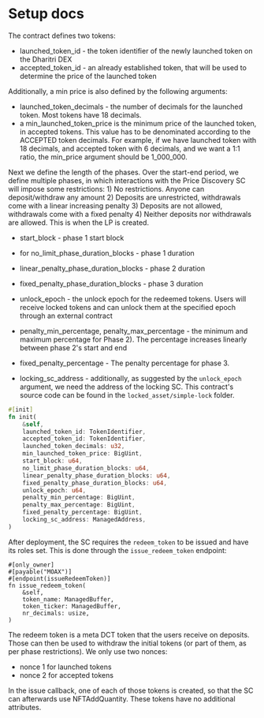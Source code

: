 # Setup docs

The contract defines two tokens:
- launched_token_id - the token identifier of the newly launched token on the Dharitri DEX
- accepted_token_id - an already established token, that will be used to determine the price of the launched token

Additionally, a min price is also defined by the following arguments:
- launched_token_decimals - the number of decimals for the launched token. Most tokens have 18 decimals.
- a min_launched_token_price is the minimum price of the launched token, in accepted tokens. This value has to be denominated according to the ACCEPTED token decimals. For example, if we have launched token with 18 decimals, and accepted token with 6 decimals, and we want a 1:1 ratio, the min_price argument should be 1_000_000.

Next we define the length of the phases. Over the start-end period, we define multiple phases, 
in which interactions with the Price Discovery SC will impose some restrictions:
    1) No restrictions. Anyone can deposit/withdraw any amount
    2) Deposits are unrestricted, withdrawals come with a linear increasing penalty
    3) Deposits are not allowed, withdrawals come with a fixed penalty
    4) Neither deposits nor withdrawals are allowed. This is when the LP is created.

- start_block - phase 1 start block
- for no_limit_phase_duration_blocks - phase 1 duration
- linear_penalty_phase_duration_blocks - phase 2 duration
- fixed_penalty_phase_duration_blocks - phase 3 duration
- unlock_epoch - the unlock epoch for the redeemed tokens. Users will receive locked tokens and can unlock them at the specified epoch through an external contract
- penalty_min_percentage, penalty_max_percentage - the minimum and maximum percentage for Phase 2).
    The percentage increases linearly between phase 2's start and end
- fixed_penalty_percentage - The penalty percentage for phase 3.

- locking_sc_address - additionally, as suggested by the `unlock_epoch` argument, we need the address of the locking SC. This contract's source code can be found in the `locked_asset/simple-lock` folder.

```rust
#[init]
fn init(
    &self,
    launched_token_id: TokenIdentifier,
    accepted_token_id: TokenIdentifier,
    launched_token_decimals: u32,
    min_launched_token_price: BigUint,
    start_block: u64,
    no_limit_phase_duration_blocks: u64,
    linear_penalty_phase_duration_blocks: u64,
    fixed_penalty_phase_duration_blocks: u64,
    unlock_epoch: u64,
    penalty_min_percentage: BigUint,
    penalty_max_percentage: BigUint,
    fixed_penalty_percentage: BigUint,
    locking_sc_address: ManagedAddress,
)
```

After deployment, the SC requires the `redeem_token` to be issued and have its roles set. This is done through the `issue_redeem_token` endpoint:
```
#[only_owner]
#[payable("MOAX")]
#[endpoint(issueRedeemToken)]
fn issue_redeem_token(
    &self,
    token_name: ManagedBuffer,
    token_ticker: ManagedBuffer,
    nr_decimals: usize,
)
```

The redeem token is a meta DCT token that the users receive on deposits. Those can then be used to withdraw the initial tokens (or part of them, as per phase restrictions). We only use two nonces:
- nonce 1 for launched tokens
- nonce 2 for accepted tokens

In the issue callback, one of each of those tokens is created, so that the SC can afterwards use NFTAddQuantity. These tokens have no additional attributes.
